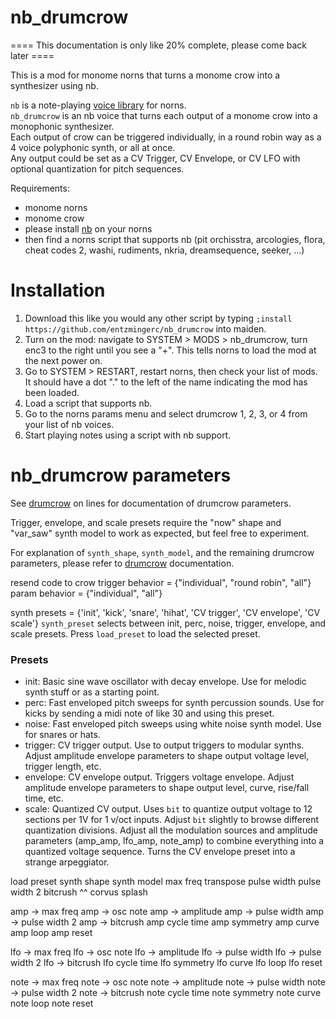 # nb_drumcrow  
==== This documentation is only like 20% complete, please come back later ====

This is a mod for monome norns that turns a monome crow into a synthesizer using nb. 

`nb` is a note-playing [voice library](https://github.com/sixolet/nb) for norns.  
`nb_drumcrow` is an nb voice that turns each output of a monome crow into a monophonic synthesizer.  
Each output of crow can be triggered individually, in a round robin way as a 4 voice polyphonic synth, or all at once.  
Any output could be set as a CV Trigger, CV Envelope, or CV LFO with optional quantization for pitch sequences.

Requirements: 
- monome norns
- monome crow
- please install [nb](https://github.com/sixolet/nb) on your norns
- then find a norns script that supports nb (pit orchisstra, arcologies, flora, cheat codes 2, washi, rudiments, nkria, dreamsequence, seeker, ...)  

# Installation  
1) Download this like you would any other script by typing `;install https://github.com/entzmingerc/nb_drumcrow` into maiden.  
2) Turn on the mod: navigate to SYSTEM > MODS > nb_drumcrow, turn enc3 to the right until you see a "+". This tells norns to load the mod at the next power on.  
3) Go to SYSTEM > RESTART, restart norns, then check your list of mods. It should have a dot "." to the left of the name indicating the mod has been loaded.  
4) Load a script that supports nb.  
5) Go to the norns params menu and select drumcrow 1, 2, 3, or 4 from your list of nb voices.  
6) Start playing notes using a script with nb support.  

# nb_drumcrow parameters
See [drumcrow](https://github.com/entzmingerc/drumcrow) on lines for documentation of drumcrow parameters.  




Trigger, envelope, and scale presets require the "now" shape and "var_saw" synth model to work as expected, but feel free to experiment.  

For explanation of `synth_shape`, `synth_model`, and the remaining drumcrow parameters, please refer to [drumcrow](https://github.com/entzmingerc/drumcrow) documentation.  

resend code to crow
trigger behavior = {"individual", "round robin", "all"}
param behavior = {"individual", "all"}

synth presets = {'init', 'kick', 'snare', 'hihat', 'CV trigger', 'CV envelope', 'CV scale'}
`synth_preset` selects between init, perc, noise, trigger, envelope, and scale presets. Press `load_preset` to load the selected preset.  
### Presets  
- init: Basic sine wave oscillator with decay envelope. Use for melodic synth stuff or as a starting point.  
- perc: Fast enveloped pitch sweeps for synth percussion sounds. Use for kicks by sending a midi note of like 30 and using this preset.  
- noise: Fast enveloped pitch sweeps using white noise synth model. Use for snares or hats.  
- trigger: CV trigger output. Use to output triggers to modular synths. Adjust amplitude envelope parameters to shape output voltage level, trigger length, etc.  
- envelope: CV envelope output. Triggers voltage envelope. Adjust amplitude envelope parameters to shape output level, curve, rise/fall time, etc.  
- scale: Quantized CV output. Uses `bit` to quantize output voltage to 12 sections per 1V for 1 v/oct inputs. Adjust `bit` slightly to browse different quantization divisions. Adjust all the modulation sources and amplitude parameters (amp_amp, lfo_amp, note_amp) to combine everything into a quantized voltage sequence. Turns the CV envelope preset into a strange arpeggiator.

load preset
synth shape
synth model
max freq
transpose
pulse width
pulse width 2
bitcrush
^^ corvus
splash

amp -> max freq
amp -> osc note
amp -> amplitude
amp -> pulse width
amp -> pulse width 2
amp -> bitcrush
amp cycle time
amp symmetry
amp curve
amp loop
amp reset

lfo -> max freq
lfo -> osc note
lfo -> amplitude
lfo -> pulse width
lfo -> pulse width 2
lfo -> bitcrush
lfo cycle time
lfo symmetry
lfo curve
lfo loop
lfo reset

note -> max freq
note -> osc note
note -> amplitude
note -> pulse width
note -> pulse width 2
note -> bitcrush
note cycle time
note symmetry
note curve
note loop
note reset
